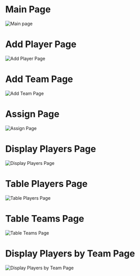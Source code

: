 <p align="center">
  <h1>Main Page</h1>
  <img src="https://github.com/abdul56-Boukhary57/football-php/assets/156978189/06cdb874-4dbd-4537-a713-c93d11106401" alt="Main page">
</p>
<h1>Add Player Page</h1>
<img src="https://github.com/abdul56-Boukhary57/football-php/assets/156978189/ae01b831-a6cc-4778-abeb-a9fb0beb7a9a" alt="Add Player Page">
<h1>Add Team Page</h1>
<img src="https://github.com/abdul56-Boukhary57/football-php/assets/156978189/e27d21ad-851e-40ea-b3cd-32ac5d2c6c4f" alt="Add Team Page">
<h1>Assign Page</h1>
<img src="https://github.com/abdul56-Boukhary57/football-php/assets/156978189/00f66f1d-e2d8-4cf3-9b0d-066678bafa68" alt="Assign Page">
<h1>Display Players Page</h1>
<img src="https://github.com/abdul56-Boukhary57/football-php/assets/156978189/69edb30d-6cdc-44a3-92f7-94c2bbfa09be" alt="Display Players Page">
<h1>Table Players Page</h1>
<img src="https://github.com/abdul56-Boukhary57/football-php/assets/156978189/4dd1b374-1988-4eb5-926b-87c3c0a8c9ef" alt="Table Players Page">
<h1>Table Teams Page</h1>
<img src="https://github.com/abdul56-Boukhary57/football-php/assets/156978189/9082305c-2b92-47fb-ac7e-61e2950974e8" alt="Table Teams Page">
<h1>Display Players by Team Page</h1>
<img src="https://github.com/abdul56-Boukhary57/football-php/assets/156978189/29421473-8501-4152-a4ce-663c6c763f14" alt="Display Players by Team Page">
